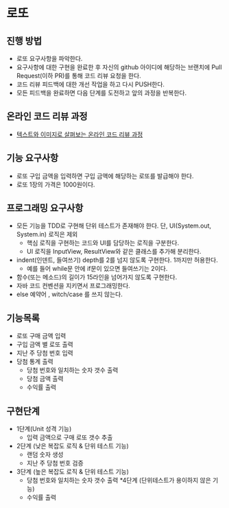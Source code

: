 # 로또
## 진행 방법
* 로또 요구사항을 파악한다.
* 요구사항에 대한 구현을 완료한 후 자신의 github 아이디에 해당하는 브랜치에 Pull Request(이하 PR)를 통해 코드 리뷰 요청을 한다.
* 코드 리뷰 피드백에 대한 개선 작업을 하고 다시 PUSH한다.
* 모든 피드백을 완료하면 다음 단계를 도전하고 앞의 과정을 반복한다.

## 온라인 코드 리뷰 과정
* [텍스트와 이미지로 살펴보는 온라인 코드 리뷰 과정](https://github.com/next-step/nextstep-docs/tree/master/codereview)

## 기능 요구사항
* 로또 구입 금액을 입력하면 구입 금액에 해당하는 로또를 발급해야 한다.
* 로또 1장의 가격은 1000원이다.

## 프로그래밍 요구사항 
* 모든 기능을 TDD로 구현해 단위 테스트가 존재해야 한다. 단, UI(System.out,
  System.in) 로직은 제외
  * 핵심 로직을 구현하는 코드와 UI를 담당하는 로직을 구분한다.
  * UI 로직을 InputView, ResultView와 같은 클래스를 추가해 분리한다.
* indent(인덴트, 들여쓰기) depth를 2를 넘지 않도록 구현한다. 1까지만 허용한다.
  * 예를 들어 while문 안에 if문이 있으면 들여쓰기는 2이다.
* 함수(또는 메소드)의 길이가 15라인을 넘어가지 않도록 구현한다.
* 자바 코드 컨벤션을 지키면서 프로그래밍한다.
* else 예약어 , witch/case 를 쓰지 않는다. 

## 기능목록 
* 로또 구매 금액 입력 
* 구입 금액 별 로또 출력
* 지난 주 당첨 번호 입력
* 당첨 통계 출력
  * 당첨 번호와 일치하는 숫자 갯수 출력
  * 당첨 금액 출력
  * 수익률 출력

## 구현단계
* 1단계(Unit 성격 기능)
  * 입력 금액으로 구매 로또 갯수 추출
* 2단계 (낮은 복잡도 로직 & 단위 테스트 기능)
  * 랜덤 숫자 생성
  * 지난 주 당첨 번호 검증 
* 3단계 (높은 복잡도 로직 & 단위 테스트 기능)
  * 당첨 번호와 일치하는 숫자 갯수 출력
*4단계 (단위테스트가 용이하지 않은 기능)
  * 수익률 출력